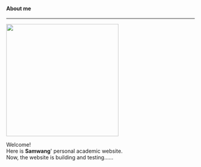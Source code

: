 #### About me<br>

________



<img src="https://hellotosamwang.github.io/samwang_old.jpg" class="floatpic" width="300" height="300">

Welcome!  <br>Here is **Samwang**' personal academic website. <br>Now, the website is building and testing......<br>

